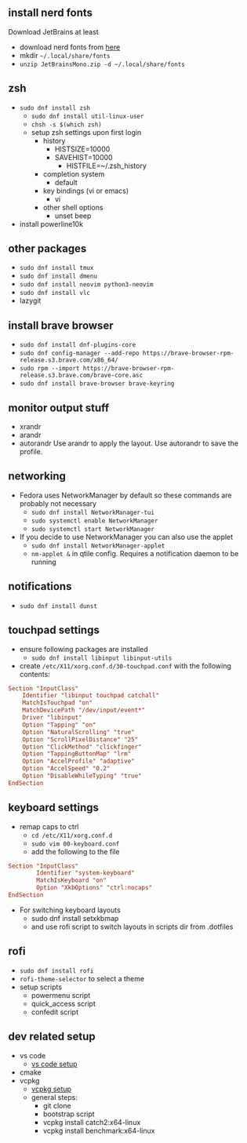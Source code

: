 
## install nerd fonts
Download JetBrains at least
- download nerd fonts from [here](https://www.nerdfonts.com/font-downloads)
- mkdir `~/.local/share/fonts`
- `unzip JetBrainsMono.zip -d ~/.local/share/fonts`

## zsh
- `sudo dnf install zsh`
  - `sudo dnf install util-linux-user`
  - `chsh -s $(which zsh)`
  - setup zsh settings upon first login
    - history
      - HISTSIZE=10000
      - SAVEHIST=10000
          - HISTFILE=~/.zsh_history
    - completion system
      - default
    - key bindings (vi or emacs)
      - vi
    - other shell options
      - unset beep
- install powerline10k

## other packages
- `sudo dnf install tmux`
- `sudo dnf install dmenu`
- `sudo dnf install neovim python3-neovim`
- `sudo dnf install vlc`
- lazygit

## install brave browser
- `sudo dnf install dnf-plugins-core`
- `sudo dnf config-manager --add-repo https://brave-browser-rpm-release.s3.brave.com/x86_64/`
- `sudo rpm --import https://brave-browser-rpm-release.s3.brave.com/brave-core.asc`
- `sudo dnf install brave-browser brave-keyring`

## monitor output stuff
- xrandr
- arandr
- autorandr
Use arandr to apply the layout. Use autorandr to save the profile.

## networking
- Fedora uses NetworkManager by default so these commands are probably not necessary
  - `sudo dnf install NetworkManager-tui`
  - `sudo systemctl enable NetworkManager`
  - `sudo systemctl start NetworkManager`
- If you decide to use NetworkManager you can also use the applet
  - `sudo dnf install NetworkManager-applet`
  - `nm-applet &` in qtile config. Requires a notification daemon to be running

## notifications
- `sudo dnf install dunst`

## touchpad settings
- ensure following packages are installed
  - `sudo dnf install libinput libinput-utils`
- create `/etc/X11/xorg.conf.d/30-touchpad.conf` with the following contents:

```conf
Section "InputClass"
    Identifier "libinput touchpad catchall"
    MatchIsTouchpad "on"
    MatchDevicePath "/dev/input/event*"
    Driver "libinput"
    Option "Tapping" "on"
    Option "NaturalScrolling" "true"
    Option "ScrollPixelDistance" "25"
    Option "ClickMethod" "clickfinger"
    Option "TappingButtonMap" "lrm"
    Option "AccelProfile" "adaptive"
    Option "AccelSpeed" "0.2"
    Option "DisableWhileTyping" "true"
EndSection
```

## keyboard settings
- remap caps to ctrl
  - `cd /etc/X11/xorg.conf.d`
  - `sudo vim 00-keyboard.conf`
  - add the following to the file

```conf
Section "InputClass"
        Identifier "system-keyboard"
        MatchIsKeyboard "on"
        Option "XkbOptions" "ctrl:nocaps"
EndSection
```
- For switching keyboard layouts
  - sudo dnf install setxkbmap
  - and use rofi script to switch layouts in scripts dir from .dotfiles

## rofi
- `sudo dnf install rofi`
- `rofi-theme-selector` to select a theme
- setup scripts
  - powermenu script
  - quick_access script
  - confedit script


## dev related setup
- vs code
  - [vs code setup](https://code.visualstudio.com/docs/setup/linux)
- cmake
- vcpkg
  - [vcpkg setup](https://vcpkg.io/en/getting-started.html)
  - general steps:
    - git clone
    - bootstrap script
    - vcpkg install catch2:x64-linux
    - vcpkg install benchmark:x64-linux

